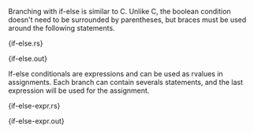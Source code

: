 Branching with if-else is similar to C. Unlike C, the boolean condition doesn't need to be surrounded by parentheses, but braces must be used around the following statements.

{if-else.rs}

{if-else.out}

If-else conditionals are expressions and can be used as rvalues in assignments.
Each branch can contain severals statements, and the last expression will be
used for the assignment.

{if-else-expr.rs}

{if-else-expr.out}
